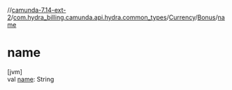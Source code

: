 //[camunda-7.14-ext-2](../../../../index.md)/[com.hydra_billing.camunda.api.hydra.common_types](../../index.md)/[Currency](../index.md)/[Bonus](index.md)/[name](name.md)

# name

[jvm]\
val [name](name.md): String
